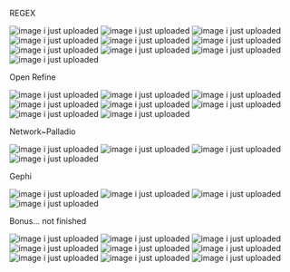 REGEX

![image i just uploaded](regex1.JPG)
![image i just uploaded](regex2.JPG)
![image i just uploaded](regex3.JPG)
![image i just uploaded](regex4.JPG)
![image i just uploaded](regex5.JPG)
![image i just uploaded](regex6.JPG)
![image i just uploaded](regex7.JPG)
![image i just uploaded](regex8.JPG)
![image i just uploaded](regex9.JPG)
![image i just uploaded](regex10.JPG)

Open Refine

![image i just uploaded](openrefine1.JPG)
![image i just uploaded](openrefine2.JPG)
![image i just uploaded](openrefine3.JPG)
![image i just uploaded](openrefine4.JPG)
![image i just uploaded](openrefine5.JPG)
![image i just uploaded](openrefine6.JPG)
![image i just uploaded](openrefine7.JPG)
![image i just uploaded](openrefine8.JPG)

Network~Palladio

![image i just uploaded](network1.JPG)
![image i just uploaded](network2.JPG)
![image i just uploaded](network3.JPG)
![image i just uploaded](network4.JPG)

Gephi

![image i just uploaded](gephi1.JPG)
![image i just uploaded](gephi2.JPG)
![image i just uploaded](gephi3.JPG)
![image i just uploaded](gephi4.JPG)

Bonus... not finished

![image i just uploaded](bonus1.JPG)
![image i just uploaded](bonus2.JPG)
![image i just uploaded](bonus3.JPG)
![image i just uploaded](bonus4.JPG)
![image i just uploaded](bonus5.JPG)
![image i just uploaded](bonus6.JPG)
![image i just uploaded](bonus1.JPG)
![image i just uploaded](bonus1.JPG)
![image i just uploaded](bonus1.JPG)

